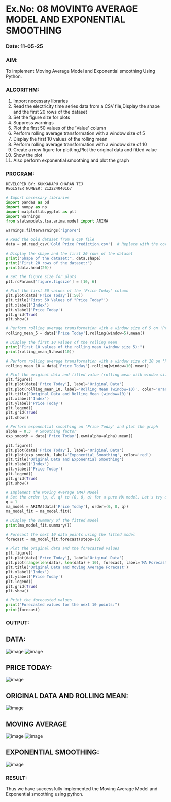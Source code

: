 # Ex.No: 08     MOVINTG AVERAGE MODEL AND EXPONENTIAL SMOOTHING
### Date: 11-05-25


### AIM:
To implement Moving Average Model and Exponential smoothing Using Python.
### ALGORITHM:
1. Import necessary libraries
2. Read the electricity time series data from a CSV file,Display the shape and the first 20 rows of
the dataset
3. Set the figure size for plots
4. Suppress warnings
5. Plot the first 50 values of the 'Value' column
6. Perform rolling average transformation with a window size of 5
7. Display the first 10 values of the rolling mean
8. Perform rolling average transformation with a window size of 10
9. Create a new figure for plotting,Plot the original data and fitted value
10. Show the plot
11. Also perform exponential smoothing and plot the graph
### PROGRAM:
```
DEVELOPED BY: KUKKADAPU CHARAN TEJ
REGISTER NUMBER: 212224040167
```
```py
# Import necessary libraries
import pandas as pd
import numpy as np
import matplotlib.pyplot as plt
import warnings
from statsmodels.tsa.arima.model import ARIMA

warnings.filterwarnings('ignore')

# Read the Gold dataset from a CSV file
data = pd.read_csv('Gold Price Prediction.csv')  # Replace with the correct file path

# Display the shape and the first 20 rows of the dataset
print("Shape of the dataset:", data.shape)
print("First 20 rows of the dataset:")
print(data.head(20))

# Set the figure size for plots
plt.rcParams['figure.figsize'] = [10, 6]

# Plot the first 50 values of the 'Price Today' column
plt.plot(data['Price Today'][:50])
plt.title('First 50 Values of "Price Today"')
plt.xlabel('Index')
plt.ylabel('Price Today')
plt.grid(True)
plt.show()

# Perform rolling average transformation with a window size of 5 on 'Price Today'
rolling_mean_5 = data['Price Today'].rolling(window=5).mean()

# Display the first 10 values of the rolling mean
print("First 10 values of the rolling mean (window size 5):")
print(rolling_mean_5.head(10))

# Perform rolling average transformation with a window size of 10 on 'Price Today'
rolling_mean_10 = data['Price Today'].rolling(window=10).mean()

# Plot the original data and fitted value (rolling mean with window size 10)
plt.figure()
plt.plot(data['Price Today'], label='Original Data')
plt.plot(rolling_mean_10, label='Rolling Mean (window=10)', color='orange')
plt.title('Original Data and Rolling Mean (window=10)')
plt.xlabel('Index')
plt.ylabel('Price Today')
plt.legend()
plt.grid(True)
plt.show()

# Perform exponential smoothing on 'Price Today' and plot the graph
alpha = 0.3  # Smoothing factor
exp_smooth = data['Price Today'].ewm(alpha=alpha).mean()

plt.figure()
plt.plot(data['Price Today'], label='Original Data')
plt.plot(exp_smooth, label='Exponential Smoothing', color='red')
plt.title('Original Data and Exponential Smoothing')
plt.xlabel('Index')
plt.ylabel('Price Today')
plt.legend()
plt.grid(True)
plt.show()

# Implement the Moving Average (MA) Model
# Set the order (p, d, q) to (0, 0, q) for a pure MA model. Let's try q = 1 first.
q = 1
ma_model = ARIMA(data['Price Today'], order=(0, 0, q))
ma_model_fit = ma_model.fit()

# Display the summary of the fitted model
print(ma_model_fit.summary())

# Forecast the next 10 data points using the fitted model
forecast = ma_model_fit.forecast(steps=10)

# Plot the original data and the forecasted values
plt.figure()
plt.plot(data['Price Today'], label='Original Data')
plt.plot(range(len(data), len(data) + 10), forecast, label='MA Forecast', color='green', marker='o')
plt.title('Original Data and Moving Average Forecast')
plt.xlabel('Index')
plt.ylabel('Price Today')
plt.legend()
plt.grid(True)
plt.show()

# Print the forecasted values
print("Forecasted values for the next 10 points:")
print(forecast)

```
### OUTPUT:
## DATA:
![image](https://github.com/user-attachments/assets/52f656ba-e83f-449f-aac1-b471fe0d518d)
![image](https://github.com/user-attachments/assets/355769c6-a9d3-4e14-82b5-c70e668c4340)


## PRICE TODAY:
![image](https://github.com/user-attachments/assets/a5b5a84f-eecc-46f4-a871-3d2475c9c4ec)


## ORIGINAL DATA AND ROLLING MEAN:
![image](https://github.com/user-attachments/assets/28896b4e-8ba2-4168-99a6-0e1b4f440fcc)


## MOVING AVERAGE
![image](https://github.com/user-attachments/assets/165d756f-1318-4052-954a-89dbdbde1684)
![image](https://github.com/user-attachments/assets/4cfe4baa-e4ee-401f-83c8-39318d26807d)

## EXPONENTIAL SMOOTHING:
![image](https://github.com/user-attachments/assets/dc92c864-6987-4490-ac40-8a33456e529e)



### RESULT:
Thus we have successfully implemented the Moving Average Model and Exponential smoothing using python.
